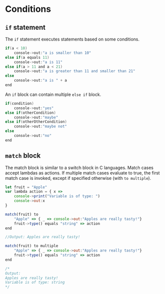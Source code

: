 # Conditions

## `if` statement

The `if` statement executes statements based on some conditions.

```swift
if(a < 10)
    console->out:"a is smaller than 10"
else if(a equals 11)
    console->out:"a is 11"
else if(a > 11 and a < 21)
    console->out:"a is greater than 11 and smaller than 21"
else
    console->out:"a is " + a
end
```

An `if` block can contain multiple `else if` block.

```swift
if(condition)
    console->out:"yes"
else if(otherCondition)
    console->out:"maybe"
else if(otherOtherCondition)
    console->out:"maybe not"
else
    console->out:"no"
end
```

## `match` block

The match block is similar to a switch block in C languages. Match cases accept lambdas as actions. If multiple match cases evaluate to true, the first match case is invoked, except if specified otherwise \(with `to multiple`\).

```javascript
let fruit = "Apple"
var lambda action = { x => 
    console->print("Variable is of type: ")
    console->out:x
}

match(fruit) to
    "Apple" => { _ => console->out:"Apples are really tasty!"}
    fruit->type() equals "string" => action
end

//Output: Apples are really tasty!

match(fruit) to multiple
    "Apple" => { _ => console->out:"Apples are really tasty!"}
    fruit->type() equals "string" => action
end

/*
Output: 
Apples are really tasty!
Variable is of type: string
*/
```


